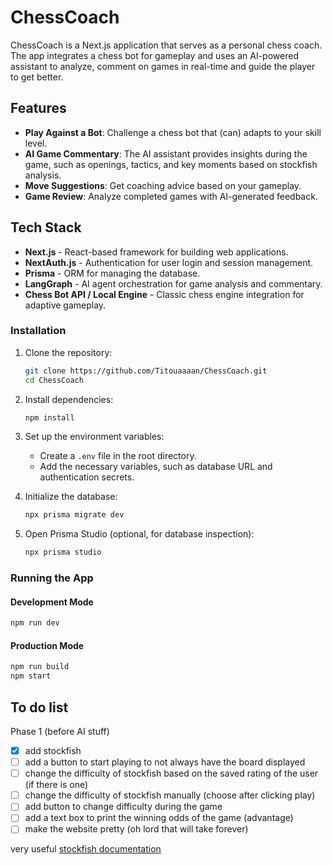 # ChessCoach

ChessCoach is a Next.js application that serves as a personal chess coach. The app integrates a chess bot for gameplay and uses an AI-powered assistant to analyze, comment on games in real-time and guide the player to get better. 

## Features

- **Play Against a Bot**: Challenge a chess bot that (can) adapts to your skill level.
- **AI Game Commentary**: The AI assistant provides insights during the game, such as openings, tactics, and key moments based on stockfish analysis.
- **Move Suggestions**: Get coaching advice based on your gameplay.
- **Game Review**: Analyze completed games with AI-generated feedback.

## Tech Stack

- **Next.js** - React-based framework for building web applications.
- **NextAuth.js** - Authentication for user login and session management.
- **Prisma** - ORM for managing the database.
- **LangGraph** - AI agent orchestration for game analysis and commentary.
- **Chess Bot API / Local Engine** - Classic chess engine integration for adaptive gameplay.

### Installation

1. Clone the repository:
   ```sh
   git clone https://github.com/Titouaaaan/ChessCoach.git
   cd ChessCoach
   ```

2. Install dependencies:
   ```sh
   npm install
   ```

3. Set up the environment variables:
   - Create a `.env` file in the root directory.
   - Add the necessary variables, such as database URL and authentication secrets.

4. Initialize the database:
   ```sh
   npx prisma migrate dev
   ```

5. Open Prisma Studio (optional, for database inspection):
   ```sh
   npx prisma studio
   ```

### Running the App

#### Development Mode
```sh
npm run dev
```

#### Production Mode
```sh
npm run build
npm start
```

## To do list

Phase 1 (before AI stuff)
- [x] add stockfish
- [ ] add a button to start playing to not always have the board displayed
- [ ] change the difficulty of stockfish based on the saved rating of the user (if there is one)
- [ ] change the difficulty of stockfish manually (choose after clicking play)
- [ ] add button to change difficulty during the game
- [ ] add a text box to print the winning odds of the game (advantage)
- [ ] make the website pretty (oh lord that will take forever)

very useful [stockfish documentation](https://python-chess.readthedocs.io/en/latest/engine.html)